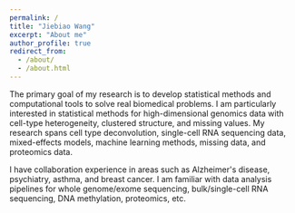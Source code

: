 ```yaml
---
permalink: /
title: "Jiebiao Wang"
excerpt: "About me"
author_profile: true
redirect_from: 
  - /about/
  - /about.html
---
```


The primary goal of my research is to develop statistical methods and computational tools to solve real biomedical problems. I am particularly interested in statistical methods for high-dimensional genomics data with cell-type heterogeneity, clustered structure, and missing values. My research spans cell type deconvolution, single-cell RNA sequencing data, mixed-effects models, machine learning methods, missing data, and proteomics data.

I have collaboration experience in areas such as Alzheimer's disease, psychiatry, asthma, and breast cancer. I am familiar with data analysis pipelines for whole genome/exome sequencing, bulk/single-cell RNA sequencing, DNA methylation, proteomics, etc.
